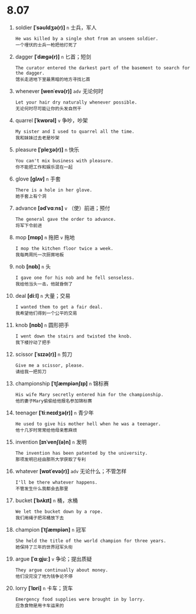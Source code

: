 # 8.07

1. soldier **[ˈsəʊldʒə(r)]** `n` 士兵，军人

   ```
   He was killed by a single shot from an unseen soldier.
   一个埋伏的士兵一枪把他打死了
   ```

2. dagger **[ˈdæɡə(r)]** `n` 匕首；短剑

   ```
   The curator entered the darkest part of the basement to search for the dagger.
   馆长走进地下室最黑暗的地方寻找匕首
   ```

3. whenever **[wenˈevə(r)]** `adv` 无论何时

   ```
   Let your hair dry naturally whenever possible.
   无论何时尽可能让你的头发自然干
   ```

4. quarrel **[ˈkwɒrəl]** `v` 争吵，吵架

   ```
   My sister and I used to quarrel all the time.
   我和妹妹过去老是吵架
   ```

5. pleasure **[ˈpleʒə(r)]** `n` 快乐

   ```
   You can't mix business with pleasure.
   你不能把工作和娱乐混在一起
   ```

6. glove **[ɡlʌv]** `n` 手套

   ```
   There is a hole in her glove.
   她手套上有个洞
   ```

7. advance **[ədˈvɑːns]** `v` （使）前进；预付

   ```
   The general gave the order to advance.
   将军下令前进
   ```

8. mop **[mɒp]** `n` 拖把 `v` 拖地

   ```
   I mop the kitchen floor twice a week.
   我每两周托一次厨房地板
   ```

9. nob **[nɒb]** `n` 头

   ```
   I gave one for his nob and he fell senseless.
   我给他当头一击，他就昏倒了
   ```

10. deal **[diːl]** `n` 大量；交易

    ```
    I wanted them to get a fair deal.
    我希望他们得到一个公平的交易
    ```

11. knob **[nɒb]** `n` 圆形把手

    ```
    I went down the stairs and twisted the knob.
    我下楼拧动了把手
    ```

12. scissor **[ˈsɪzə(r)]** `n` 剪刀

    ```
    Give me a scissor, please.
    请给我一把剪刀
    ```

13. championship **[ˈtʃæmpiənʃɪp]** `n` 锦标赛

    ```
    His wife Mary secretly entered him for the championship.
    他的妻子Mary偷偷给他报名参加锦标赛
    ```

14. teenager **[ˈtiːneɪdʒə(r)]** `n` 青少年

    ```
    He used to give his mother hell when he was a teenager.
    他十几岁时常常给他母亲惹麻烦
    ```

15. invention **[ɪnˈvenʃ(ə)n]** `n` 发明

    ```
    The invention has been patented by the university.
    那项发明已经由那所大学获取了专利
    ```

16. whatever **[wɒtˈevə(r)]** `adv` 无论什么；不管怎样

    ```
    I'll be there whatever happens.
    不管发生什么我都会去那里
    ```

17. bucket **[ˈbʌkɪt]** `n` 桶，水桶

    ```
    We let the bucket down by a rope.
    我们用绳子把吊桶放下去
    ```

18. champion **[ˈtʃæmpiən]** `n` 冠军

    ```
    She held the title of the world champion for three years.
    她保持了三年的世界冠军头衔
    ```

19. argue **[ˈɑːɡjuː]** `v` 争论；提出质疑

    ```
    They argue continually about money.
    他们没完没了地为钱争论不停
    ```

20. lorry **[ˈlɒri]** `n` 卡车；货车
    ```
    Emergency food supplies were brought in by lorry.
    应急食物是用卡车运来的
    ```
